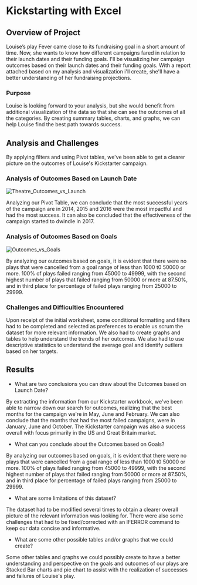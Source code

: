 # Kickstarting with Excel

## Overview of Project

Louise’s play Fever came close to its fundraising goal in a short amount of time. Now, she wants to know how different campaigns fared in relation to their launch dates and their funding goals. I'll be visualizing her campaign outcomes based on their launch dates and their funding goals. With a report attached based on my analysis and visualization i'll create, she'll have a better understanding of her fundraising projections.
### Purpose

Louise is looking forward to your analysis, but she would benefit from additional visualization of the data so that she can see the outcomes of all the categories. By creating summary tables, charts, and graphs, we can help Louise find the best path towards success.
## Analysis and Challenges

By applying filters and using Pivot tables, we've been able to get a clearer picture on the outcomes of Louise's Kickstarter campaign.

### Analysis of Outcomes Based on Launch Date
![Theatre_Outcomes_vs_Launch](https://user-images.githubusercontent.com/47859209/187823243-da0765d9-aa6f-4b2d-a36e-cb823d4630d4.png)

Analyzing our Pivot Table, we can conclude that the most successful years of the campaign are in 2014, 2015 and 2016 were the most impactful and had the most success. It can also be concluded that the effectiveness of the campaign started to dwindle in 2017.

### Analysis of Outcomes Based on Goals
![Outcomes_vs_Goals](https://user-images.githubusercontent.com/47859209/187823214-b5132297-71a2-47a2-a7bc-c080d873b8d7.png)

By analyzing our outcomes based on goals, it is evident that there were no plays that were cancelled from a goal range of less than 1000 t0 50000 or more. 100% of plays failed ranging from 45000 to 49999, with the second highest number of plays that failed ranging from 50000 or more at 87.50%, and in third place for percentage of failed plays ranging from 25000 to 29999.
### Challenges and Difficulties Encountered

Upon receipt of the initial worksheet, some conditional formatting and filters had to be completed and selected as preferences to enable us scrum the dataset for more relevant information. We also had to create graphs and tables to help understand the trends of her outcomes. We also had to use descriptive statistics to understand the average goal and identify outliers based on her targets.

## Results

- What are two conclusions you can draw about the Outcomes based on Launch Date?

By extracting the information from our Kickstarter workbook, we've been able to narrow down our search for outcomes, realizing that the best months for the campaign we're in May, June and February. We can also conclude that the months that had the most failed campaigns, were in January, June and October. The Kickstarter campaign was also a success overall with focus primarily in the US and Great Britain market.

- What can you conclude about the Outcomes based on Goals?

By analyzing our outcomes based on goals, it is evident that there were no plays that were cancelled from a goal range of less than 1000 t0 50000 or more. 100% of plays failed ranging from 45000 to 49999, with the second highest number of plays that failed ranging from 50000 or more at 87.50%, and in third place for percentage of failed plays ranging from 25000 to 29999.

- What are some limitations of this dataset?

The dataset had to be modified several times to obtain a clearer overall picture of the relevant information was looking for. There were also some challenges that had to be fixed/corrected with an IFERROR command to keep our data concise and informative.

- What are some other possible tables and/or graphs that we could create?

Some other tables and graphs we could possibly create to have a better understanding and perspective on the goals and outcomes of our plays are Stacked Bar charts and pie chart to assist with the realization of successes and failures of Louise's play.
